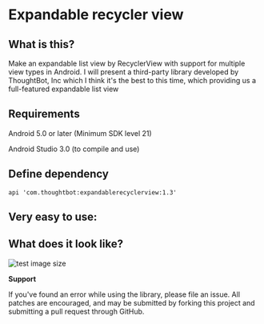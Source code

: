 # Expandable recycler view

## What is this?
Make an expandable list view by RecyclerView with support for multiple view types in Android.
I will present a third-party library developed by ThoughtBot, Inc which I think it's the best to this time, which providing us a full-featured expandable list view


## Requirements

Android 5.0 or later (Minimum SDK level 21)

Android Studio 3.0 (to compile and use)

## Define dependency

    api 'com.thoughtbot:expandablerecyclerview:1.3'
  

## Very easy to use:
 
 
## What does it look like?

![test image size](https://github.com/MilanBojic/introduction-to-retrofit/blob/master/image1.png)




**Support**

If you've found an error while using the library, please file an issue. All patches are encouraged, and may be submitted by forking this project and submitting a pull request through GitHub.
